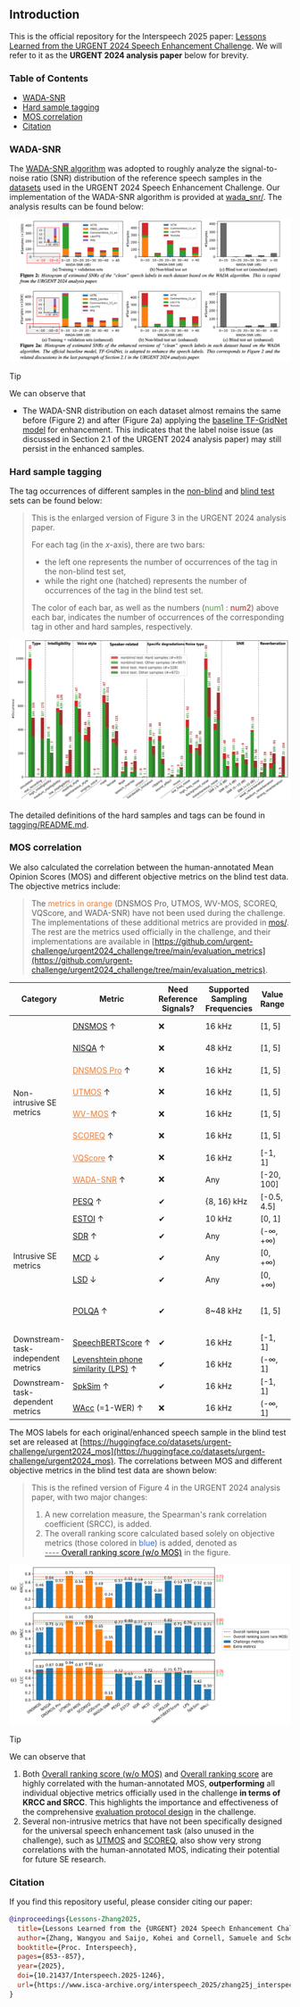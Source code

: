 ## Introduction

This is the official repository for the Interspeech 2025 paper: [Lessons Learned from the URGENT 2024 Speech Enhancement Challenge](https://arxiv.org/abs/2506.01611). We will refer to it as the **URGENT 2024 analysis paper** below for brevity.

### Table of Contents

- [WADA-SNR](#wada-snr)
- [Hard sample tagging](#hard-sample-tagging)
- [MOS correlation](#mos-correlation)
- [Citation](#citation)

### WADA-SNR

The [WADA-SNR algorithm](https://www.isca-archive.org/interspeech_2008/kim08e_interspeech.html) was adopted to roughly analyze the signal-to-noise ratio (SNR) distribution of the reference speech samples in the [datasets](https://huggingface.co/datasets/urgent-challenge/urgent2024_official) used in the URGENT 2024 Speech Enhancement Challenge. Our implementation of the WADA-SNR algorithm is provided at [wada_snr/](wada_snr/). The analysis results can be found below:

![wada_snr/wada_snr_analysis.png](wada_snr/wada_snr_analysis.png)

> [!TIP]
> We can observe that
> - The WADA-SNR distribution on each dataset almost remains the same before (Figure 2) and after (Figure 2a) applying the [baseline TF-GridNet model](https://huggingface.co/wyz/tfgridnet_for_urgent24) for enhancement. This indicates that the label noise issue (as discussed in Section 2.1 of the URGENT 2024 analysis paper) may still persist in the enhanced samples.


### Hard sample tagging

The tag occurrences of different samples in the [non-blind](https://huggingface.co/datasets/urgent-challenge/urgent2024_official) and [blind test](https://huggingface.co/datasets/urgent-challenge/urgent2024_official) sets can be found below:

> This is the enlarged version of Figure 3 in the URGENT 2024 analysis paper.
>
> For each tag (in the $x$-axis), there are two bars:
>   - the left one represents the number of occurrences of the tag in the non-blind test set,
>   - while the right one (hatched) represents the number of occurrences of the tag in the blind test set.
>
> The color of each bar, as well as the numbers (<span style="color:#519e3e;">num1</span> : <span style="color:#b02418;">num2</span>) above each bar, indicates the number of occurrences of the corresponding tag in other and hard samples, respectively.

![tagging/hard_sample_tagging.png](tagging/hard_sample_tagging.png)

The detailed definitions of the hard samples and tags can be found in [tagging/README.md](tagging/README.md).

### MOS correlation

We also calculated the correlation between the human-annotated Mean Opinion Scores (MOS) and different objective metrics on the blind test data. The objective metrics include:

> The <span style="color:#e97c36;">metrics in orange</span> (DNSMOS Pro, UTMOS, WV-MOS, SCOREQ, VQScore, and WADA-SNR) have not been used during the challenge. The implementations of these additional metrics are provided in [mos/](mos/).
> The rest are the metrics used officially in the challenge, and their implementations are available in [https://github.com/urgent-challenge/urgent2024_challenge/tree/main/evaluation_metrics](https://github.com/urgent-challenge/urgent2024_challenge/tree/main/evaluation_metrics).

<table>
<thead>
<tr>
    <th>Category</th>
    <th>Metric</th>
    <th>Need Reference Signals?</th>
    <th>Supported Sampling Frequencies</th>
    <th>Value Range</th>
    <th>Run on CPU or GPU?</th>
</tr>
</thead>
<tbody>
<tr>
    <td rowspan="8">Non-intrusive SE metrics</td>
    <td><a href="https://github.com/urgent-challenge/urgent2024_challenge/blob/main/evaluation_metrics/calculate_nonintrusive_dnsmos.py">DNSMOS</a> ↑</td>
    <td>❌</td>
    <td>16 kHz</td>
    <td>[1, 5]</td>
    <td>CPU or GPU</td>
</tr>
<tr>
    <td><a href="https://github.com/urgent-challenge/urgent2024_challenge/blob/main/evaluation_metrics/calculate_nonintrusive_nisqa.py">NISQA</a> ↑</td>
    <td><span style="font-weight:400;font-style:normal;text-decoration:none">❌</span></td>
    <td>48 kHz</td>
    <td>[1, 5]</td>
    <td>CPU or GPU</td>
</tr>
<tr>
    <td><a href="mos/calculate_nonintrusive_dnsmos_pro.py" style="color:#e97c36;">DNSMOS Pro</a> ↑</td>
    <td><span style="font-weight:400;font-style:normal;text-decoration:none">❌</span></td>
    <td>16 kHz</td>
    <td>[1, 5]</td>
    <td>CPU or GPU</td>
</tr>
<tr>
    <td><a href="mos/calculate_nonintrusive_mos.py" style="color:#e97c36;">UTMOS</a> ↑</td>
    <td><span style="font-weight:400;font-style:normal;text-decoration:none">❌</span></td>
    <td>16 kHz</td>
    <td>[1, 5]</td>
    <td>CPU or GPU</td>
</tr>
<tr>
    <td><a href="mos/calculate_nonintrusive_mos.py" style="color:#e97c36;">WV-MOS</a> ↑</td>
    <td><span style="font-weight:400;font-style:normal;text-decoration:none">❌</span></td>
    <td>16 kHz</td>
    <td>[1, 5]</td>
    <td>CPU or GPU</td>
</tr>
<tr>
    <td><a href="mos/calculate_nonintrusive_scoreq.py" style="color:#e97c36;">SCOREQ</a> ↑</td>
    <td><span style="font-weight:400;font-style:normal;text-decoration:none">❌</span></td>
    <td>16 kHz</td>
    <td>[1, 5]</td>
    <td>CPU or GPU</td>
</tr>
<tr>
    <td><a href="mos/calculate_nonintrusive_vqscore.py" style="color:#e97c36;">VQScore</a> ↑</td>
    <td><span style="font-weight:400;font-style:normal;text-decoration:none">❌</span></td>
    <td>16 kHz</td>
    <td>[-1, 1]</td>
    <td>CPU or GPU</td>
</tr>
<tr>
    <td><a href="wada_snr/calculate_wada_snr.py" style="color:#e97c36;">WADA-SNR</a> ↑</td>
    <td><span style="font-weight:400;font-style:normal;text-decoration:none">❌</span></td>
    <td>Any</td>
    <td>[-20, 100]</td>
    <td>CPU</td>
</tr>
<tr>
    <td rowspan="6">Intrusive SE metrics</td>
    <td><a href="https://github.com/urgent-challenge/urgent2024_challenge/blob/main/evaluation_metrics/calculate_intrusive_se_metrics.py">PESQ</a> ↑</td>
    <td>✔</td>
    <td><span style="font-weight:400;font-style:normal;text-decoration:none">{8, 16} kHz</span></td>
    <td><span style="font-weight:400;font-style:normal;text-decoration:none">[-0.5, 4.5]</span></td>
    <td>CPU</td>
</tr>
<tr>
    <td><a href="https://github.com/urgent-challenge/urgent2024_challenge/blob/main/evaluation_metrics/calculate_intrusive_se_metrics.py">ESTOI</a> ↑</td>
    <td>✔</td>
    <td><span style="font-weight:400;font-style:normal;text-decoration:none">10 kHz</span></td>
    <td>[0, 1]</td>
    <td>CPU</td>
</tr>
<tr>
    <td><a href="https://github.com/urgent-challenge/urgent2024_challenge/blob/main/evaluation_metrics/calculate_intrusive_se_metrics.py">SDR</a> ↑</td>
    <td>✔</td>
    <td>Any</td>
    <td>(-∞, +∞)</td>
    <td>CPU</td>
</tr>
<tr>
    <td><a href="https://github.com/urgent-challenge/urgent2024_challenge/blob/main/evaluation_metrics/calculate_intrusive_se_metrics.py">MCD</a> ↓</td>
    <td>✔</td>
    <td>Any</td>
    <td>[0, +∞)</td>
    <td>CPU</td>
</tr>
<tr>
    <td><a href="https://github.com/urgent-challenge/urgent2024_challenge/blob/main/evaluation_metrics/calculate_intrusive_se_metrics.py">LSD</a> ↓</td>
    <td>✔</td>
    <td>Any</td>
    <td>[0, +∞)</td>
    <td>CPU</td>
</tr>
<tr>
    <td><a href="http://www.polqa.info">POLQA</a> ↑</td>
    <td>✔</td>
    <td><span style="font-weight:400;font-style:normal;text-decoration:none">8~48 kHz</span></td>
    <td><span style="font-weight:400;font-style:normal;text-decoration:none">[1, 5]</span></td>
    <td>CPU (proprietary GUI program)</td>
</tr>
<tr>
    <td rowspan="2">Downstream-task-independent metrics</td>
    <td nowrap><a href="https://github.com/urgent-challenge/urgent2024_challenge/blob/main/evaluation_metrics/calculate_speechbert_score.py">SpeechBERTScore</a> ↑</td>
    <td>✔</td>
    <td>16 kHz</td>
    <td>[-1, 1]</td>
    <td>CPU or GPU</td>
</tr>
<tr>
    <td><a href="https://github.com/urgent-challenge/urgent2024_challenge/blob/main/evaluation_metrics/calculate_phoneme_similarity.py">Levenshtein phone similarity (LPS)</a> ↑</td>
    <td>✔</td>
    <td>16 kHz</td>
    <td><span style="font-weight:400;font-style:normal;text-decoration:none">(-∞, 1]</span></td>
    <td>CPU or GPU</td>
</tr>
<tr>
    <td rowspan="2">Downstream-task-dependent metrics</td>
    <td><a href="https://github.com/urgent-challenge/urgent2024_challenge/blob/main/evaluation_metrics/calculate_speaker_similarity.py">SpkSim</a> ↑</td>
    <td>✔</td>
    <td>16 kHz</td>
    <td>[-1, 1]</td>
    <td>CPU or GPU</td>
</tr>
<tr>
    <td><a href="https://github.com/urgent-challenge/urgent2024_challenge/blob/main/evaluation_metrics/calculate_wer.py">WAcc</a> (=1-WER) ↑</td>
    <td>❌</td>
    <td>16 kHz</td>
    <td>(-∞, 1]</td>
    <td>CPU or GPU</td>
</tr>
</tbody>
</table>


The MOS labels for each original/enhanced speech sample in the blind test set are released at [https://huggingface.co/datasets/urgent-challenge/urgent2024_mos](https://huggingface.co/datasets/urgent-challenge/urgent2024_mos).
The correlations between MOS and different objective metrics in the blind test data are shown below:

> This is the refined version of Figure 4 in the URGENT 2024 analysis paper, with two major changes:
>
> 1. A new correlation measure, the Spearman's rank correlation coefficient (SRCC), is added.
> 2. The overall ranking score calculated based solely on objective metrics (those colored in <span style="color:#2e67d3;">blue</span>) is added, denoted as<br/>[<span style="color:#377e22;">---- </span><span style="color:black;">Overall ranking score (w/o MOS)</span>](#) in the figure.

![mos/mos_correlations.png](mos/mos_correlations.png)

> [!TIP]
> We can observe that
> 1. Both <u>Overall ranking score (w/o MOS)</u> and <u>Overall ranking score</u> are highly correlated with the human-annotated MOS, **outperforming** all individual objective metrics officially used in the challenge **in terms of KRCC and SRCC**. This highlights the importance and effectiveness of the comprehensive [evaluation protocol design](https://urgent-challenge.github.io/urgent2024/rules/) in the challenge.
> 2. Several non-intrusive metrics that have not been specifically designed for the universal speech enhancement task (also unused in the challenge), such as <u>UTMOS</u> and <u>SCOREQ</u>, also show very strong correlations with the human-annotated MOS, indicating their potential for future SE research.

### Citation

If you find this repository useful, please consider citing our paper:

```bibtex
@inproceedings{Lessons-Zhang2025,
  title={Lessons Learned from the {URGENT} 2024 Speech Enhancement Challenge},
  author={Zhang, Wangyou and Saijo, Kohei and Cornell, Samuele and Scheibler, Robin and Li, Chenda and Ni, Zhaoheng and Kumar, Anurag and Sach, Marvin and Wang, Wei and Fu, Yihui and Watanabe, Shinji and Fingscheidt, Tim and Qian, Yanmin},
  booktitle={Proc. Interspeech},
  pages={853--857},
  year={2025},
  doi={10.21437/Interspeech.2025-1246},
  url={https://www.isca-archive.org/interspeech_2025/zhang25j_interspeech.html},
}
```
